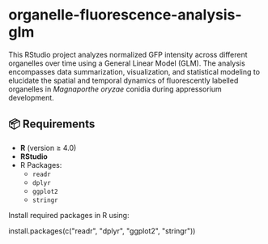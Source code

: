 # organelle-fluorescence-analysis-glm
This RStudio project analyzes normalized GFP intensity across different organelles over time using a General Linear Model (GLM). The analysis encompasses data summarization, visualization, and statistical modeling to elucidate the spatial and temporal dynamics of fluorescently labelled organelles in _Magnaporthe oryzae_ conidia during appressorium development.

## 📦 Requirements

- **R** (version ≥ 4.0)
- **RStudio**
- R Packages:
  - `readr`
  - `dplyr`
  - `ggplot2`
  - `stringr`

Install required packages in R using:


install.packages(c("readr", "dplyr", "ggplot2", "stringr"))
